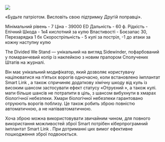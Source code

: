 
[![](https://static.wikia.nocookie.net/cyberpunk/images/c/c9/Sidewinder_Divided.png/revision/latest/scale-to-width-down/350?cb=20220725091831)](https://static.wikia.nocookie.net/cyberpunk/images/c/c9/Sidewinder_Divided.png/revision/latest?cb=20220725091831)

«Будьте патріотом. Висловіть свою підтримку Другій поправці».

Мінімальний рівень - 7
Ціна - 39000 ED
Дальність - 60 ф.
Рідкість - Епічний
Шкода - 1к4 кислотний за кулю
Властивості - Боєзапас 30, Перезарядка 1 бх
Скорострільність - 5 кулі за постріл, -1 до атаки за кожну наступну кулю

The Divided We Stand — унікальний на вигляд Sidewinder, пофарбований у помаранчевий колір із наклейкою з новим прапором Сполучених Штатів на журналі.

Він має унікальний модифікатор, який дозволяє користувачу націлюватися на п’ятьох ворогів одночасно, коли встановлено імплантат Smart Link , а також спричиняє додаткову хімічну шкоду від куль із високим шансом застосувати ефект статусу «Отруєний », а також кулі. мати більше шансів не потрапити в ціль, з шансом вибухнути в хмарах біологічної небезпеки. Хмари біологічної небезпеки гарантовано отруюють ворогів поблизу. Це також робить зброю повністю автоматичною, а не напівавтоматичною.

Хоча зброю можна використовувати звичайним чином, для повного використання можливостей зброї Smart потрібен кіберпрограмний імплантат Smart Link . При дотриманні цих вимог ефективне пошкодження зброї подвоюється.